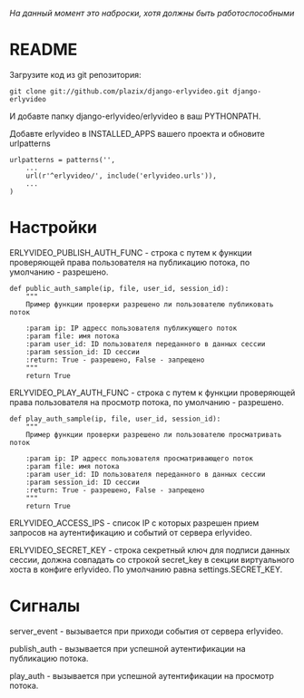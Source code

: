 *На данный момент это наброски, хотя должны быть работоспособными*

README
======

Загрузите код из git репозитория:
    
    git clone git://github.com/plazix/django-erlyvideo.git django-erlyvideo
    
И добавте папку django-erlyvideo/erlyvideo в ваш PYTHONPATH.

Добавте erlyvideo в INSTALLED_APPS вашего проекта и обновите urlpatterns

    urlpatterns = patterns('',
        ...
        url(r'^erlyvideo/', include('erlyvideo.urls')),
        ...
    )

Настройки
======

ERLYVIDEO\_PUBLISH\_AUTH\_FUNC - строка с путем к функции проверяющей права пользователя на публикацию потока, по умолчанию - разрешено. 

    def public_auth_sample(ip, file, user_id, session_id):
        """
        Пример функции проверки разрешено ли пользователю публиковать поток
        
        :param ip: IP адресс пользователя публикующего поток
        :param file: имя потока
        :param user_id: ID пользователя переданного в данных сессии
        :param session_id: ID сессии
        :return: True - разрешено, False - запрещено
        """
        return True
        
ERLYVIDEO\_PLAY\_AUTH\_FUNC - строка с путем к функции проверяющей права пользователя на просмотр потока, по умолчанию - разрешено. 

    def play_auth_sample(ip, file, user_id, session_id):
        """
        Пример функции проверки разрешено ли пользователю просматривать поток

        :param ip: IP адресс пользователя просматривающего поток
        :param file: имя потока
        :param user_id: ID пользователя переданного в данных сессии
        :param session_id: ID сессии
        :return: True - разрешено, False - запрещено
        """
        return True
    
ERLYVIDEO\_ACCESS\_IPS - список IP с которых разрешен прием запросов на аутентификацию и событий от сервера erlyvideo.

ERLYVIDEO_SECRET_KEY - строка секретный ключ для подписи данных сессии, должна совпадать со строкой secret\_key в секции виртуального хоста в конфиге erlyvideo. По умолчанию равна settings.SECRET\_KEY.

Сигналы
======

server_event - вызывается при приходи события от сервера erlyvideo.

publish_auth - вызывается при успешной аутентификации на публикацию потока.

play_auth - вызывается при успешной аутентификации на просмотр потока.
    
